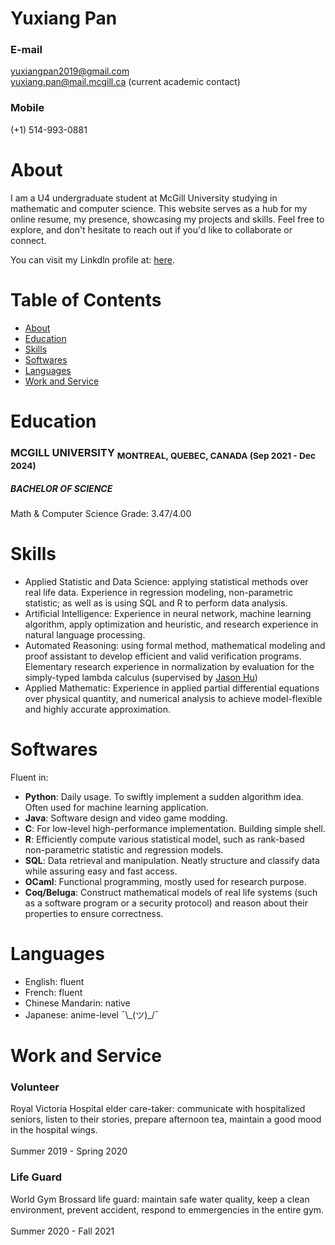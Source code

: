 # **Yuxiang Pan**

### E-mail
yuxiangpan2019@gmail.com <br />
yuxiang.pan@mail.mcgill.ca (current academic contact)

### Mobile
(+1) 514-993-0881

<a name="about"></a>
# About

I am a U4 undergraduate student at McGill University studying in mathematic and computer science. This website serves as a hub for my online resume, my presence, showcasing my projects and skills. Feel free to explore, and don't hesitate to reach out if you'd like to collaborate or connect.

You can visit my Linkdln profile at: <a href="https://www.linkedin.com/in/yuxiang-pan-725b86250/" target="_blank">here</a>.

# Table of Contents
- [About](#about)
- [Education](#education)
- [Skills](#skills)
- [Softwares](#softwares)
- [Languages](#languages)
- [Work and Service](#work-and-service)

<a name="education"></a>
# Education

### MCGILL UNIVERSITY <sub> MONTREAL, QUEBEC, CANADA (Sep 2021 - Dec 2024) </sub>
##### BACHELOR OF SCIENCE

Math & Computer Science
Grade: 3.47/4.00

<a name="skills"></a>
# Skills

- Applied Statistic and Data Science: applying statistical methods over real life data. Experience in regression modeling, non-parametric statistic; as well as is using SQL and R to perform data analysis.
- Artificial Intelligence: Experience in neural network, machine learning algorithm, apply optimization and heuristic, and research experience in natural language processing.
- Automated Reasoning: using formal method, mathematical modeling and proof assistant to develop efficient and valid verification programs. Elementary research experience in normalization by evaluation for the simply-typed lambda calculus (supervised by <a href="https://hustmphrrr.github.io/" target="_blank">Jason Hu</a>)
- Applied Mathematic: Experience in applied partial differential equations over physical quantity, and numerical analysis to achieve model-flexible and highly accurate approximation.

<a name="softwares"></a>
# Softwares

Fluent in:

- **Python**: Daily usage. To swiftly implement a sudden algorithm idea. Often used for machine learning application.
- **Java**: Software design and video game modding.
- **C**: For low-level high-performance implementation. Building simple shell.
- **R**: Efficiently compute various statistical model, such as rank-based non-parametric statistic and regression models.
- **SQL**: Data retrieval and manipulation. Neatly structure and classify data while assuring easy and fast access.
- **OCaml**: Functional programming, mostly used for research purpose.
- **Coq/Beluga**: Construct mathematical models of real life systems (such as a software program or a security protocol) and reason about their properties to ensure correctness.

<a name="languages"></a>
# Languages

- English: fluent
- French: fluent
- Chinese Mandarin: native
- Japanese: anime-level ¯\\\_(ツ)\_/¯

<a name="work-and-service"></a>
# Work and Service

### Volunteer
Royal Victoria Hospital elder care-taker: communicate with hospitalized seniors, listen to their stories, prepare afternoon tea, maintain a good mood in the hospital wings. <br /><br />
Summer 2019 - Spring 2020

### Life Guard
World Gym Brossard life guard: maintain safe water quality, keep a clean environment, prevent accident, respond to emmergencies in the entire gym. <br /><br />
Summer 2020 - Fall 2021
